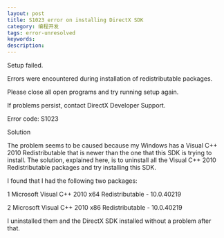 ```yaml
---
layout: post
title: S1023 error on installing DirectX SDK
category: 编程开发
tags: error-unresolved
keywords: 
description: 
---
```


Setup failed.

Errors were encountered during installation of redistributable packages.

Please close all open programs and try running setup again.

If problems persist, contact DirectX Developer Support.

Error code: S1023

 

Solution

 

The problem seems to be caused because my Windows has a Visual C++ 2010 Redistributable that is newer than the one that this SDK is trying to install. The solution, explained here, is to uninstall all the Visual C++ 2010 Redistributable packages and try installing this SDK.

 

I found that I had the following two packages:

1 Microsoft Visual C++ 2010  x64 Redistributable - 10.0.40219

2 Microsoft Visual C++ 2010  x86 Redistributable - 10.0.40219

I uninstalled them and the DirectX SDK installed without a problem after that.








